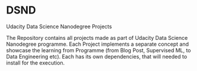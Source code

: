 # DSND
Udacity Data Science Nanodegree Projects 

The Repository contains all projects made as part of Udacity Data Science Nanodegree programme. Each Project implements a separate concept and showcase the learning from Programme (from Blog Post, Supervised ML, to Data Engineering etc). Each has its own dependencies, that will needed to install for the execution. 



